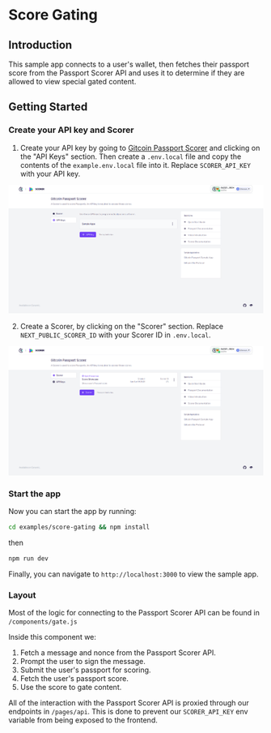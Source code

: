 # Score Gating

## Introduction

This sample app connects to a user's wallet, then fetches their passport score from the Passport Scorer API and uses it to determine if they are allowed to view special gated content.

## Getting Started

### Create your API key and Scorer

1. Create your API key by going to [Gitcoin Passport Scorer](https://scorer.gitcoin.co) and clicking on the "API Keys" section.
   Then create a `.env.local` file and copy the contents of the `example.env.local` file into it.
   Replace `SCORER_API_KEY` with your API key.

![Create api key](./screenshots/crete_api_key.png)

2. Create a Scorer, by clicking on the "Scorer" section.
   Replace `NEXT_PUBLIC_SCORER_ID` with your Scorer ID in `.env.local`.

![Create scorer](./screenshots/create_scorer.png)

### Start the app

Now you can start the app by running:

```bash
cd examples/score-gating && npm install
```

then

```bash
npm run dev
```

Finally, you can navigate to `http://localhost:3000` to view the sample app.

### Layout

Most of the logic for connecting to the Passport Scorer API can be found in `/components/gate.js`

Inside this component we:

1. Fetch a message and nonce from the Passport Scorer API.
2. Prompt the user to sign the message.
3. Submit the user's passport for scoring.
4. Fetch the user's passport score.
5. Use the score to gate content.

All of the interaction with the Passport Scorer API is proxied through our endpoints in `/pages/api`. This is done to prevent our `SCORER_API_KEY` env variable from being exposed to the frontend.
